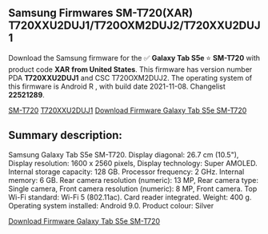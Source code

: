 <h2>Samsung Firmwares SM-T720(XAR) T720XXU2DUJ1/T720OXM2DUJ2/T720XXU2DUJ1</h2>
Download the Samsung firmware for the ✅ <strong>Galaxy Tab S5e </strong> ⭐ <strong>SM-T720</strong> with product code <strong>XAR</strong> <strong> from United States</strong>. This firmware has version number PDA <strong>T720XXU2DUJ1</strong> and CSC T720OXM2DUJ2. The operating system of this firmware is Android R , with build date 2021-11-08. Changelist <strong>22521289</strong>.


[SM-T720](https://samfirm.shop/samsung/model/SM-T720)
[T720XXU2DUJ1](https://samfirm.shop/samsung/pda/T720XXU2DUJ1)
[Download Firmware Galaxy Tab S5e SM-T720](https://samfirm.shop/samsung/firmware/473094)
<h2>Summary description:</h2>
<p>Samsung Galaxy Tab S5e SM-T720. Display diagonal: 26.7 cm (10.5"), Display resolution: 1600 x 2560 pixels, Display technology: Super AMOLED. Internal storage capacity: 128 GB. Processor frequency: 2 GHz. Internal memory: 6 GB. Rear camera resolution (numeric): 13 MP, Rear camera type: Single camera, Front camera resolution (numeric): 8 MP, Front camera. Top Wi-Fi standard: Wi-Fi 5 (802.11ac). Card reader integrated. Weight: 400 g. Operating system installed: Android 9.0. Product colour: Silver</p>


[Download Firmware Galaxy Tab S5e SM-T720](https://samfirm.shop/samsung/firmware/473094)
